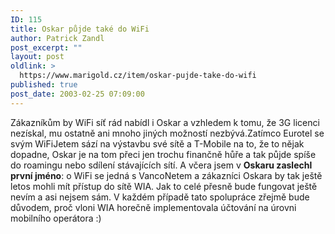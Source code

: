```yaml
---
ID: 115
title: Oskar půjde také do WiFi
author: Patrick Zandl
post_excerpt: ""
layout: post
oldlink: >
  https://www.marigold.cz/item/oskar-pujde-take-do-wifi
published: true
post_date: 2003-02-25 07:09:00
---
```

Zákazníkům by WiFi síť rád nabídl i Oskar a vzhledem k tomu, že 3G licenci nezískal, mu ostatně ani mnoho jiných možností nezbývá.Zatímco Eurotel se svým WiFiJetem sází na výstavbu své sítě a T-Mobile na to, že to nějak dopadne, Oskar je na tom přeci jen trochu finančně hůře a tak půjde spíše do roamingu nebo sdílení stávajících sítí. A včera jsem v <STRONG>Oskaru zaslechl první jméno</STRONG>: o WiFi se jedná s VancoNetem a zákazníci Oskara by tak ještě letos mohli mít přístup do sítě WIA. Jak to celé přesně bude fungovat ještě nevím a asi nejsem sám. V každém případě tato spolupráce zřejmě bude důvodem, proč vloni WIA horečně implementovala účtování na úrovni mobilního operátora :)